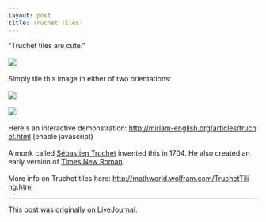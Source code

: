 ```yaml
---
layout: post
title: Truchet Tiles
---
```


<div class="entry-item s2-entrytext">"Truchet tiles are cute."<br/><br/><a href="http://picasaweb.google.com/lh/photo/nKKm8_YH9KXbL1cc6vaLRw?feat=embedwebsite" rel="nofollow"><img src="http://lh4.ggpht.com/_L3XQL9bgmnM/SruhnAw83vI/AAAAAAAAC4E/m7AGW25fQL4/s800/truchet_tiles.png"/></a><br/><br/>Simply tile this image in either of two orientations:<br/><br/><img src="http://lh4.ggpht.com/_L3XQL9bgmnM/SrujpT8TFxI/AAAAAAAAC4c/f0XNLahi4GI/s800/truchet_0.png"/><br/><br/><img src="http://lh4.ggpht.com/_L3XQL9bgmnM/SrujpVhz0rI/AAAAAAAAC4g/LxymLvbKJFw/s800/truchet_1.png"/><br/><br/>Here's an interactive demonstration: <a href="http://miriam-english.org/articles/truchet.html" rel="nofollow">http://miriam-english.org/articles/truch<wbr></wbr>et.html</a> (enable javascript)<br/><br/>A monk called <a href="http://en.wikipedia.org/wiki/Sebastien_Truchet" rel="nofollow">Sébastien Truchet</a> invented this in 1704. He also created an early version of <a href="http://en.wikipedia.org/wiki/Times_New_Roman" rel="nofollow">Times New Roman</a>. <br/><br/>More info on Truchet tiles here: <a href="http://mathworld.wolfram.com/TruchetTiling.html" rel="nofollow">http://mathworld.wolfram.com/TruchetTili<wbr></wbr>ng.html</a></div><p><hr></p><p>This post was <a href="http://ferkeltongs.livejournal.com/29145.html">originally on LiveJournal</a>.</p>
